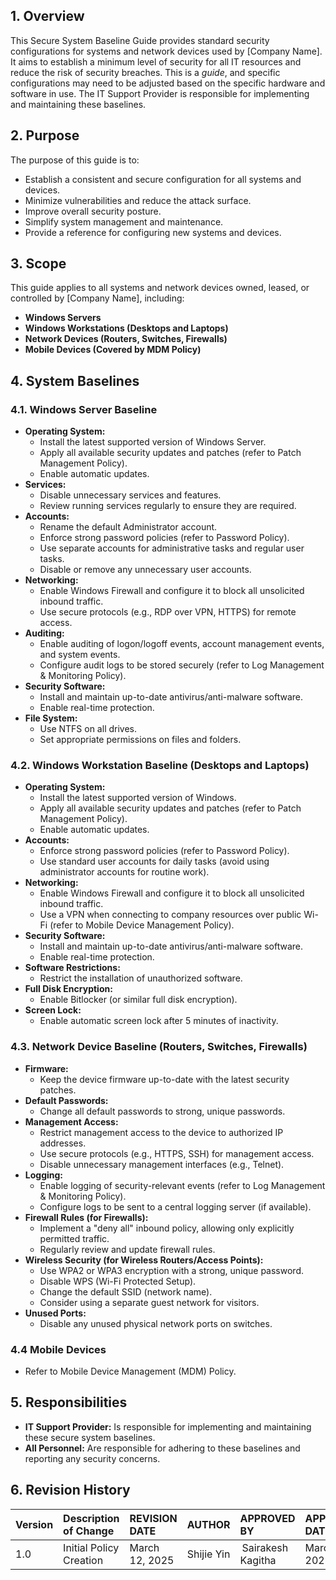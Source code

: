 
## 1. Overview

This Secure System Baseline Guide provides standard security configurations for systems and network devices used by [Company Name]. It aims to establish a minimum level of security for all IT resources and reduce the risk of security breaches. This is a *guide*, and specific configurations may need to be adjusted based on the specific hardware and software in use. The IT Support Provider is responsible for implementing and maintaining these baselines.

## 2. Purpose

The purpose of this guide is to:

*   Establish a consistent and secure configuration for all systems and devices.
*   Minimize vulnerabilities and reduce the attack surface.
*   Improve overall security posture.
*   Simplify system management and maintenance.
*   Provide a reference for configuring new systems and devices.

## 3. Scope

This guide applies to all systems and network devices owned, leased, or controlled by [Company Name], including:

*   **Windows Servers**
*   **Windows Workstations (Desktops and Laptops)**
*   **Network Devices (Routers, Switches, Firewalls)**
*   **Mobile Devices (Covered by MDM Policy)**

## 4. System Baselines

### 4.1. Windows Server Baseline

*   **Operating System:**
    *   Install the latest supported version of Windows Server.
    *   Apply all available security updates and patches (refer to Patch Management Policy).
    *   Enable automatic updates.
*   **Services:**
    *   Disable unnecessary services and features.
    *   Review running services regularly to ensure they are required.
*   **Accounts:**
    *   Rename the default Administrator account.
    *   Enforce strong password policies (refer to Password Policy).
    *   Use separate accounts for administrative tasks and regular user tasks.
    *   Disable or remove any unnecessary user accounts.
*   **Networking:**
    *   Enable Windows Firewall and configure it to block all unsolicited inbound traffic.
    *   Use secure protocols (e.g., RDP over VPN, HTTPS) for remote access.
*   **Auditing:**
    *   Enable auditing of logon/logoff events, account management events, and system events.
    *   Configure audit logs to be stored securely (refer to Log Management & Monitoring Policy).
*   **Security Software:**
    *   Install and maintain up-to-date antivirus/anti-malware software.
    *   Enable real-time protection.
*   **File System:**
    *  Use NTFS on all drives.
    *  Set appropriate permissions on files and folders.

### 4.2. Windows Workstation Baseline (Desktops and Laptops)

*   **Operating System:**
    *   Install the latest supported version of Windows.
    *   Apply all available security updates and patches (refer to Patch Management Policy).
    *   Enable automatic updates.
*   **Accounts:**
    *   Enforce strong password policies (refer to Password Policy).
    *   Use standard user accounts for daily tasks (avoid using administrator accounts for routine work).
*   **Networking:**
    *   Enable Windows Firewall and configure it to block all unsolicited inbound traffic.
    *   Use a VPN when connecting to company resources over public Wi-Fi (refer to Mobile Device Management Policy).
*   **Security Software:**
    *   Install and maintain up-to-date antivirus/anti-malware software.
    *   Enable real-time protection.
*   **Software Restrictions:**
    *   Restrict the installation of unauthorized software.
*   **Full Disk Encryption:**
     *  Enable Bitlocker (or similar full disk encryption).
*   **Screen Lock:**
     *  Enable automatic screen lock after 5 minutes of inactivity.

### 4.3. Network Device Baseline (Routers, Switches, Firewalls)

*   **Firmware:**
    *   Keep the device firmware up-to-date with the latest security patches.
*   **Default Passwords:**
    *   Change all default passwords to strong, unique passwords.
*   **Management Access:**
    *   Restrict management access to the device to authorized IP addresses.
    *   Use secure protocols (e.g., HTTPS, SSH) for management access.
    *   Disable unnecessary management interfaces (e.g., Telnet).
*   **Logging:**
    *   Enable logging of security-relevant events (refer to Log Management & Monitoring Policy).
    *   Configure logs to be sent to a central logging server (if available).
*   **Firewall Rules (for Firewalls):**
    *   Implement a "deny all" inbound policy, allowing only explicitly permitted traffic.
    *   Regularly review and update firewall rules.
*   **Wireless Security (for Wireless Routers/Access Points):**
    *   Use WPA2 or WPA3 encryption with a strong, unique password.
    *   Disable WPS (Wi-Fi Protected Setup).
    *   Change the default SSID (network name).
    *   Consider using a separate guest network for visitors.
* **Unused Ports:**
    * Disable any unused physical network ports on switches.

### 4.4 Mobile Devices
* Refer to Mobile Device Management (MDM) Policy.

## 5. Responsibilities

*   **IT Support Provider:** Is responsible for implementing and maintaining these secure system baselines.
*   **All Personnel:** Are responsible for adhering to these baselines and reporting any security concerns.

## 6. Revision History
| Version | Description of Change       | REVISION DATE              | AUTHOR  | APPROVED BY |APPROVED DATE|
| :------ | :---------- | :----------------- | :-------------------- |:-------------------- |:-------------------- |
| 1.0     | Initial Policy Creation |March 12, 2025  | Shijie Yin | Sairakesh Kagitha |March 20, 2025|
